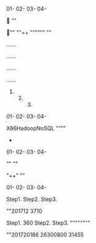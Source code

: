 
  



01-
02- 03- 04-


""  

""
""=+
 """""" 
""
   
  



 
 ......

   ......


   ......

   ......


1.  2.  3. 



01-
02-
03- 04-


 



  X86HadoopNoSQL   """" 

       



+ 

 

  



01- 02-
03-
04-


 


         



 ""  ""  

"++"
 ""    


     


   



01- 02- 03-
04-


   



 Step1.   Step2.   Step3. 

""201712 3710  



  Step1. 360  Step2.   Step3. """"""""

""201720186 26300800 31455 



  
  



  
      



       

 

